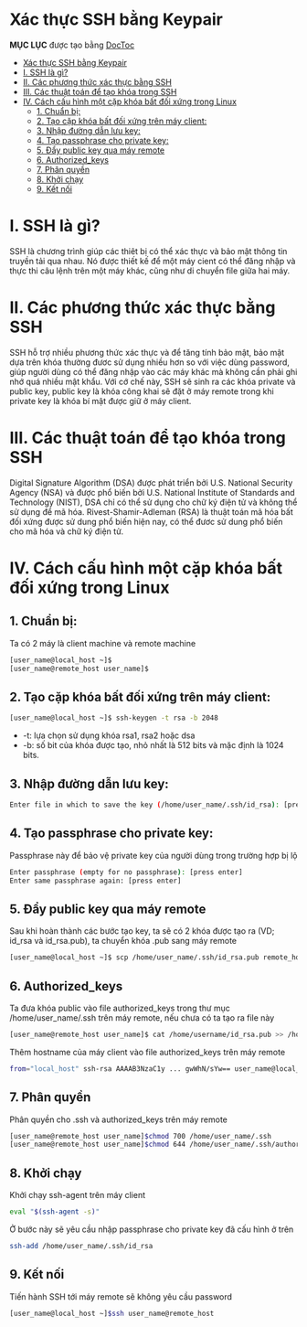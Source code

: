 ﻿# Xác thực SSH bằng Keypair

**MỤC LỤC** 
được tạo bằng [DocToc](http://doctoc.herokuapp.com/)

- [Xác thực SSH bằng Keypair](#user-content-x%C3%A1c-th%E1%BB%B1c-ssh-b%E1%BA%B1ng-keypair)
- [I. SSH là gì?](#user-content-i-ssh-l%C3%A0-g%C3%AC)
- [II. Các phương thức xác thực bằng SSH](#user-content-ii-c%C3%A1c-ph%C6%B0%C6%A1ng-th%E1%BB%A9c-x%C3%A1c-th%E1%BB%B1c-b%E1%BA%B1ng-ssh)
- [III. Các thuật toán để tạo khóa trong SSH](#user-content-iii-c%C3%A1c-thu%E1%BA%ADt-to%C3%A1n-%C4%91%E1%BB%83-t%E1%BA%A1o-kh%C3%B3a-trong-ssh)
- [IV. Cách cấu hình một cặp khóa bất đối xứng trong Linux](#user-content-iv-c%C3%A1ch-c%E1%BA%A5u-h%C3%ACnh-m%E1%BB%99t-c%E1%BA%B7p-kh%C3%B3a-b%E1%BA%A5t-%C4%91%E1%BB%91i-x%E1%BB%A9ng-trong-linux)
	- [1. Chuẩn bị:](#user-content-1-chu%E1%BA%A9n-b%E1%BB%8B)
	- [2. Tạo cặp khóa bất đối xứng trên máy client:](#user-content-2-t%E1%BA%A1o-c%E1%BA%B7p-kh%C3%B3a-b%E1%BA%A5t-%C4%91%E1%BB%91i-x%E1%BB%A9ng-tr%C3%AAn-m%C3%A1y-client)
	- [3. Nhập đường dẫn lưu key:](#user-content-3-nh%E1%BA%ADp-%C4%91%C6%B0%E1%BB%9Dng-d%E1%BA%ABn-l%C6%B0u-key)
	- [4. Tạo passphrase cho private key:](#user-content-4-t%E1%BA%A1o-passphrase-cho-private-key)
	- [5. Đẩy public key qua máy remote](#user-content-5-%C4%90%E1%BA%A9y-public-key-qua-m%C3%A1y-remote)
	- [6. Authorized_keys](#user-content-6-authorized_keys)
	- [7. Phân quyền](#user-content-7-ph%C3%A2n-quy%E1%BB%81n)
	- [8. Khởi chạy](#user-content-8-kh%E1%BB%9Fi-ch%E1%BA%A1y)
	- [9. Kết nối](#user-content-9-k%E1%BA%BFt-n%E1%BB%91i)


# I. SSH là gì?

SSH là chương trình giúp các thiêt bị có thể xác thực và bảo mật thông tin truyền tải qua nhau. 
Nó được thiết kế để một máy cient có thể đăng nhập và thực thi câu lệnh trên một máy khác, cũng như di chuyển file giữa hai máy.

# II. Các phương thức xác thực bằng SSH

SSH hỗ trợ nhiều phương thức xác thực và để tăng tính bảo mật, bảo mật dựa trên khóa thường đươc sử dụng nhiều hơn so với việc dùng password, 
giúp người dùng có thể đăng nhập vào các máy khác mà không cần phải ghi nhớ quá nhiều mật khẩu. Với cớ chế này, SSH sẽ sinh ra các 
khóa private và public key, public key là khóa công khai sẽ đặt ở máy remote trong khi private key là khóa bí mật được giữ ở máy client.

# III. Các thuật toán để tạo khóa trong SSH

Digital Signature Algorithm (DSA) được phát triển bởi U.S. National Security Agency (NSA) và được phổ biến bởi U.S. National Institute of Standards and Technology (NIST), DSA chỉ có thể sử dụng cho chữ ký
điện tử và không thể sử dụng để mã hóa. 
Rivest-Shamir-Adleman (RSA) là thuật toán mã hóa bất đối xứng được sử dung phổ biến hiện nay, có thể đươc sử dung phổ biến cho mã hóa và chữ ký điện tử.

# IV. Cách cấu hình một cặp khóa bất đối xứng trong Linux

## 1. Chuẩn bị:
Ta có 2 máy là client machine và remote machine
```sh
[user_name@local_host ~]$
[user_name@remote_host user_name]$
```

## 2. Tạo cặp khóa bất đối xứng trên máy client:
```sh
[user_name@local_host ~]$ ssh-keygen -t rsa -b 2048
```
- -t: lựa chọn sử dụng khóa rsa1, rsa2 hoặc dsa
- -b: số bit của khóa được tạo, nhỏ nhất là 512 bits và mặc định là 1024 bits.

## 3. Nhập đường dẫn lưu key:
```sh
Enter file in which to save the key (/home/user_name/.ssh/id_rsa): [press enter]
```
	
## 4. Tạo passphrase cho private key:
Passphrase này để bảo vệ private key của người dùng trong trường hợp bị lộ
```sh	
Enter passphrase (empty for no passphrase): [press enter]
Enter same passphrase again: [press enter]
```
## 5. Đẩy public key qua máy remote
Sau khi hoàn thành các bước tạo key, ta sẽ có 2 khóa được tạo ra (VD; id_rsa và id_rsa.pub), ta chuyển khóa .pub sang máy remote	
```sh
[user_name@local_host ~]$ scp /home/user_name/.ssh/id_rsa.pub remote_host:/home/user_name/
```
	
## 6. Authorized_keys 
Ta đưa khóa public vào file authorized_keys trong thư mục /home/user_name/.ssh trên máy remote, nếu chưa có ta tạo ra file này
```sh
[user_name@remote_host user_name]$ cat /home/username/id_rsa.pub >> /home/username/.ssh/authorized_keys
```
Thêm hostname của máy client vào file authorized_keys trên máy remote	
```sh
from="local_host" ssh-rsa AAAAB3NzaC1y ... gwWhN/sYw== user_name@local_host 
```
	
## 7. Phân quyền 
Phân quyền cho .ssh và authorized_keys trên máy remote
```sh
[user_name@remote_host user_name]$chmod 700 /home/user_name/.ssh
[user_name@remote_host user_name]$chmod 644 /home/user_name/.ssh/authorized_keys
```

## 8. Khởi chạy 
Khởi chạy ssh-agent trên máy client
```sh
eval "$(ssh-agent -s)"
```

Ở bước này sẽ yêu cầu nhập passphrase cho private key đã cấu hình ở trên

```sh
ssh-add /home/user_name/.ssh/id_rsa
```
	
## 9. Kết nối
Tiến hành SSH tới máy remote sẽ không yêu cầu password
```sh
[user_name@local_host ~]$ssh user_name@remote_host
```





